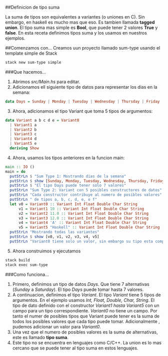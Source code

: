 ##Definicion de tipo suma

La suma de tipos son equivalentes a variantes (o uniones en C). Sin embargo, en haskell es mucho mas que eso. Es tambien llamada **tagged union**. El tipo suma mas simple es **Bool**, que puede tener 2 valores **True** y **false**. En esta receta definimos tipos suma y los usamos en nuestros ejemplos.

##Comenzamos con...
Creamos uun proyecto llamado sum-type usando el template simple de Stack
```bash
stack new sum-type simple
```
###Que hacemos...
1. Abrimos *src/Main.hs* para editar.
2. Adicionamos ell siguiente tipo de datos para representar los dias en la semana:
```haskell
data Days = Sunday | Monday | Tuesday | Wednesday | Thursday | Friday | Saturday deriving Show
```
3. Ahora, adicionamos el tipo Variant que toma 5 tipos de argumentos:
```haskell
data Variant a b c d e = Variant0
  | Variant1 a
  | Variant2 b
  | Variant3 c
  | Variant4 d
  | Variant5 e
  deriving Show
```
4. Ahora, usamos los tipos anteriores en la funcion main:
```hs
main :: IO ()
main = do
  putStrLn $ "Sum Type 1: Mostrando dias de la semana"
  putStrLn $ show [Sunday, Monday, Tuesday, Wednesday, Thursday, Friday, Saturday]
  putStrLn $ "El tipo Days puede tener solo 7 valores"
  putStrLn "Sum Type 2: Variant con 5 posibles constructores de datos"
  putStrLn "Cada constructor contribuye al numero de posibles valores"
  putStrLn " de tipos a, b, c, d, e, o f"
  let v0 = Variant0 :: Variant Int Float Double Char String
      v1 = Variant1 10 :: Variant Int Float Double Char String
      v2 = Variant2 11.0 :: Variant Int Float Double Char String
      v3 = Variant3 12.0 :: Variant Int Float Double Char String
      v4 = Variant4 'A' :: Variant Int Float Double Char String
      v5 = Variant5 "Haskell" :: Variant Int Float Double Char String
  putStrLn "Mostrando todas las variantes"
  putStrLn $ show [v0, v1, v2, v3, v4, v5]
  putStrLn "Variant0 tiene solo un valor, sin embargo su tipo esta completamente cualificado"
```
5. Ahora construimos y ejecutamos
```bash
stack build
stack exec sum-type
```
###Como funciona...

1. Primero, definimos un tipo de datos *Days*. Que tiene 7 alternativas (*Sunday* a *Saturday*). El tipo *Days* puede tomar hasta 7 valores.
2. A continuacion, definimos el tipo *Variant*. El tipo *Variant* tiene 5 tipos de argumentos. En el ejemplo usamos *Int, Float, Double, Char, String*. El tipo de dato definido con el constructor *Variant1 hasta Variant5* con un campo para un tipo correspondiente. *Variant0* no tiene un campo. Por tanto el numer de posibles tipos que Variant puede tener es la suma de  todos los posibles valores que cada tipo puede tomar. Adicionalmente , pudemos adicionar un valor para *Variant0*.
3. Una vez que el numero de posibles valores es la suma de alternativas, este es llamado **tipo suma**.
4. Este tipo no se encuentra en lenguajes como C/C++. La union es lo mas cercano que se puede tener al tipo suma en estos lenguajes.